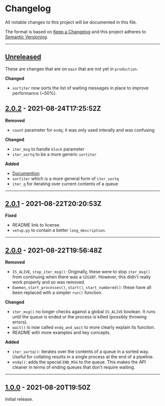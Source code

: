 # Changelog

All notable changes to this project will be documented in this file.

The format is based on [Keep a Changelog] and this project adheres to [Semantic Versioning].

[keep a changelog]: http://keepachangelog.com/en/1.0.0/
[semantic versioning]: http://semver.org/spec/v2.0.0.html

---

## [Unreleased]

[unreleased]: https://github.com/metaist/ezq/compare/production...main

These are changes that are on `main` that are not yet in `production`.

**Changed**

- `sortiter` now sorts the list of waiting messages in place to improve performance (~50%).

## [2.0.2] - 2021-08-24T17:25:52Z

[2.0.2]: https://github.com/metaist/ezq/compare/2.0.1...2.0.2

**Removed**

- `count` parameter for `endq`; it was only used interally and was confusing

**Changed**

- `iter_msg` to handle `block` parameter
- `iter_sortq` to be a more generic `sortiter`

**Added**

- [Documention](https://metaist.github.io/ezq)
- `sortiter` which is a more general form of `iter_sortq`
- `iter_q` for iterating over current contents of a queue

---

## [2.0.1] - 2021-08-22T20:20:53Z

[2.0.1]: https://github.com/metaist/ezq/compare/2.0.0...2.0.1

**Fixed**

- README link to license.
- `setup.py` to contain a better `long_description`.

---

## [2.0.0] - 2021-08-22T19:56:48Z

[2.0.0]: https://github.com/metaist/ezq/compare/1.0.0...2.0.0

**Removed**

- `IS_ALIVE`, `stop_iter_msg()`: Originally, these were to stop `iter_msg()` from continuing when there was a `SIGINT`. However, this didn't really work properly and so was removed.
- `Daemon`, `start_processes()`, `start()`, `start_numbered()`: these have all been replaced with a simpler `run()` function.

**Changed**

- `iter_msg()` no longer checks against a global `IS_ALIVE` boolean. It runs until the queue is ended or the process is killed (possibly throwing errors).
- `wait()` is now called `endq_and_wait` to more clearly explain its function.
- README with more examples and key concepts.

**Added**

- `iter_sortq()`: iterates over the contents of a queue in a sorted way. Useful for collating results in a single process at the end of a pipeline.
- `endq()`: adds the special `END_MSG` to the queue. This makes the API cleaner in terms of ending queues that don't require waiting.

---

## [1.0.0] - 2021-08-20T19:50Z

[1.0.0]: https://github.com/metaist/ezq/commits/1.0.0

Initial release.
